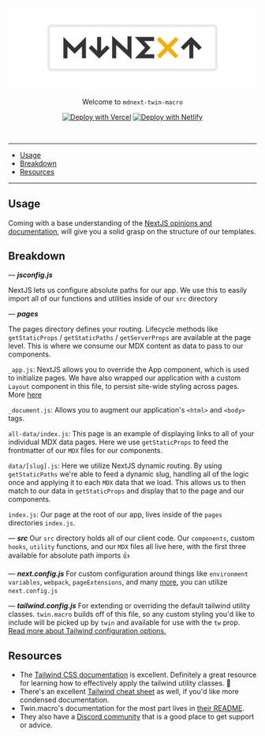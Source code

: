 <!-- markdownlint-disable MD033 MD041 -->

![mdnext](./mdnext.png)

<div align="center">

Welcome to `mdnext-twin-macro`

[![Deploy with Vercel](https://vercel.com/button)](https://vercel.com/import/git?s=https%3A%2F%2Fgithub.com%2Fdomitriusclark%2Fmdnext-twin-macro)
[![Deploy with Netlify](https://www.netlify.com/img/deploy/button.svg)](https://app.netlify.com/start/deploy?repository=https://github.com/domitriusclark/mdnext-twin-macro)

<br/>

</div>

---

- [Usage](#usage)
- [Breakdown](#breakdown)
- [Resources](#resources)

---

## Usage

Coming with a base understanding of the [NextJS opinions and documentation](https://nextjs.org/docs/getting-started), will give you a solid grasp on the structure of our templates.

## Breakdown

— **_jsconfig.js_**

NextJS lets us configure absolute paths for our app. We use this to easily import all of our functions and utilities inside of our `src` directory

— **_pages_**

The pages directory defines your routing. Lifecycle methods like `getStaticProps` / `getStaticPaths` / `getServerProps` are available at the page level. This is where we consume our MDX content as data to pass to our components.

`_app.js`:
NextJS allows you to override the App component, which is used to initialize pages. We have also wrapped our application with a custom `Layout` component in this file, to persist site-wide styling across pages. More [here](https://nextjs.org/docs/advanced-features/custom-app)

`_document.js`:
Allows you to augment our application's `<html>` and `<body>` tags.

`all-data/index.js`:
This page is an example of displaying links to all of your individual MDX data pages. Here we use `getStaticProps` to feed the frontmatter of our `MDX` files for our components.

`data/[slug].js`:
Here we utilize NextJS dynamic routing. By using `getStaticPaths` we're able to feed a dynamic slug, handling all of the logic once and applying it to each `MDX` data that we load. This allows us to then match to our data in `getStaticProps` and display that to the page and our components.

`index.js`:
Our page at the root of our app, lives inside of the `pages` directories `index.js`.

— **_src_**
Our `src` directory holds all of our client code. Our `components`, custom `hooks`, `utility` functions, and our `MDX` files all live here, with the first three available for absolute path imports 👍

— **_next.config.js_**
For custom configuration around things like `environment variables`, `webpack`, `pageExtensions`, and many [more](https://github.com/vercel/next.js/blob/canary/packages/next/next-server/server/config.ts#L12-L63), you can utilize `next.config.js`

— **_tailwind.config.js_**
For extending or overriding the default tailwind utility classes. `twin.macro` builds off of this file, so any custom styling you'd like to include will be picked up by `twin` and available for use with the `tw` prop. [Read more about Tailwind configuration options.](https://tailwindcss.com/docs/configuration#app)

## Resources

- The [Tailwind CSS documentation](https://tailwindcss.com/) is excellent. Definitely a great resource for learning how to effectively apply the tailwind utility classes. 💯
- There's an excellent [Tailwind cheat sheet](https://nerdcave.com/tailwind-cheat-sheet) as well, if you'd like more condensed documentation.
- Twin.macro's documentation for the most part lives in [their README](https://github.com/ben-rogerson/twin.macro).
- They also have a [Discord community](https://discord.gg/Xj6x9z7) that is a good place to get support or advice.
